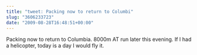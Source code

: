 ```yaml
---
title: "tweet: Packing now to return to Columbi"
slug: "3606233723"
date: "2009-08-28T16:48:51+00:00"
---
```

Packing now to return to Columbia. 8000m AT run later this evening. If I had a helicopter, today is a day I would fly it.
